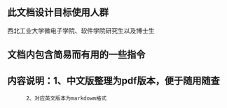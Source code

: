## 此文档设计目标使用人群
西北工业大学微电子学院、软件学院研究生以及博士生
## 文档内包含简易而有用的一些指令
## 内容说明：1、中文版整理为pdf版本，便于随用随查
          2、对应英文版本为markdowm格式
